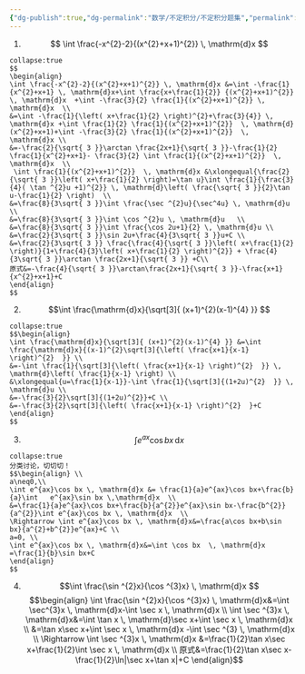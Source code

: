 ```yaml
---
{"dg-publish":true,"dg-permalink":"数学/不定积分/不定积分题集","permalink":"/数学/不定积分/不定积分题集/","dgHomeLink":true,"dgPassFrontmatter":false}
---
```



1. $$
\int \frac{-x^{2}-2}{(x^{2}+x+1)^{2}} \, \mathrm{d}x 
$$
```ad-ans
collapse:true
$$
\begin{align}
\int \frac{-x^{2}-2}{(x^{2}+x+1)^{2}} \, \mathrm{d}x &=\int -\frac{1}{x^{2}+x+1} \, \mathrm{d}x+\int \frac{x+\frac{1}{2}} {(x^{2}+x+1)^{2}} \, \mathrm{d}x  +\int -\frac{3}{2} \frac{1}{(x^{2}+x+1)^{2}} \, \mathrm{d}x  \\
&=\int -\frac{1}{\left( x+\frac{1}{2} \right)^{2}+\frac{3}{4}} \, \mathrm{d}x +\int \frac{1}{2} \frac{1}{(x^{2}+x+1)^{2}}  \, \mathrm{d}(x^{2}+x+1)+\int -\frac{3}{2} \frac{1}{(x^{2}+x+1)^{2}}  \, \mathrm{d}x \\
&=-\frac{2}{\sqrt{ 3 }}\arctan \frac{2x+1}{\sqrt{ 3 }}-\frac{1}{2} \frac{1}{x^{2}+x+1}- \frac{3}{2} \int \frac{1}{(x^{2}+x+1)^{2}}  \, \mathrm{d}x  \\
 \int \frac{1}{(x^{2}+x+1)^{2}}  \, \mathrm{d}x &\xlongequal{\frac{2}{\sqrt{ 3 }}\left( x+\frac{1}{2} \right)=\tan u}\int \frac{1}{\frac{3}{4}( \tan ^{2}u +1)^{2}} \, \mathrm{d}\left( \frac{\sqrt{ 3 }}{2}\tan u-\frac{1}{2} \right)  \\
&=\frac{8}{3\sqrt{ 3 }}\int \frac{\sec ^{2}u}{\sec^4u} \, \mathrm{d}u \\
&=\frac{8}{3\sqrt{ 3 }}\int \cos ^{2}u \, \mathrm{d}u   \\
&=\frac{8}{3\sqrt{ 3 }}\int \frac{\cos 2u+1}{2} \, \mathrm{d}u \\
&=\frac{2}{3\sqrt{ 3 }}\sin 2u+\frac{4}{3\sqrt{ 3 }}u+C \\
&=\frac{2}{3\sqrt{ 3 }} \frac{\frac{4}{\sqrt{ 3 }}\left( x+\frac{1}{2} \right)}{1+\frac{4}{3}\left( x+\frac{1}{2} \right)^{2}} + \frac{4}{3\sqrt{ 3 }}\arctan \frac{2x+1}{\sqrt{ 3 }} +C\\
原式&=-\frac{4}{\sqrt{ 3 }}\arctan\frac{2x+1}{\sqrt{ 3 }}-\frac{x+1}{x^{2}+x+1}+C
\end{align}
$$
```

2. $$\int \frac{\mathrm{d}x}{\sqrt[3]{ (x+1)^{2}(x-1)^{4} }} $$
```ad-ans
collapse:true
$$\begin{align}
\int \frac{\mathrm{d}x}{\sqrt[3]{ (x+1)^{2}(x-1)^{4} }} &=\int \frac{\mathrm{d}x}{(x-1)^{2}\sqrt[3]{\left( \frac{x+1}{x-1} \right)^{2}  }} \\
&=-\int \frac{1}{\sqrt[3]{\left( \frac{x+1}{x-1} \right)^{2}  }} \, \mathrm{d}\left( \frac{1}{x-1} \right) \\
&\xlongequal{u=\frac{1}{x-1}}-\int \frac{1}{\sqrt[3]{(1+2u)^{2}  }} \, \mathrm{d}u \\
&=-\frac{3}{2}\sqrt[3]{(1+2u)^{2}}+C \\
&=-\frac{3}{2}\sqrt[3]{\left( \frac{x+1}{x-1} \right)^{2}  }+C  
\end{align}
$$
```

3. $$\int e^{ax}\cos bx \, \mathrm{d}x $$
```ad-ans
collapse:true
分类讨论，切切切！
$$\begin{align} \\
a\neq0,\\
\int e^{ax}\cos bx \, \mathrm{d}x &= \frac{1}{a}e^{ax}\cos bx+\frac{b}{a}\int   e^{ax}\sin bx \,\mathrm{d}x  \\
&=\frac{1}{a}e^{ax}\cos bx+\frac{b}{a^{2}}e^{ax}\sin bx-\frac{b^{2}}{a^{2}}\int e^{ax}\cos bx \, \mathrm{d}x  \\
\Rightarrow \int e^{ax}\cos bx \, \mathrm{d}x&=\frac{a\cos bx+b\sin bx}{a^{2}+b^{2}}e^{ax}+C \\
a=0, \\
\int e^{ax}\cos bx \, \mathrm{d}x&=\int \cos bx  \, \mathrm{d}x =\frac{1}{b}\sin bx+C
\end{align}
$$
```

4. $$\int \frac{\sin ^{2}x}{\cos ^{3}x} \, \mathrm{d}x $$
$$\begin{align}
\int \frac{\sin ^{2}x}{\cos ^{3}x} \, \mathrm{d}x&=\int \sec^{3}x \, \mathrm{d}x-\int \sec x \, \mathrm{d}x   \\
\int \sec ^{3}x \, \mathrm{d}x&=\int \tan x \, \mathrm{d}\sec x+\int \sec x \, \mathrm{d}x    \\
&=\tan x\sec x+\int \sec x \, \mathrm{d}x -\int \sec ^{3} \, \mathrm{d}x  \\
\Rightarrow \int \sec ^{3}x \, \mathrm{d}x &=\frac{1}{2}\tan x\sec x+\frac{1}{2}\int \sec x \, \mathrm{d}x \\
原式&=\frac{1}{2}\tan x\sec x-\frac{1}{2}\ln|\sec x+\tan x|+C
\end{align}$$